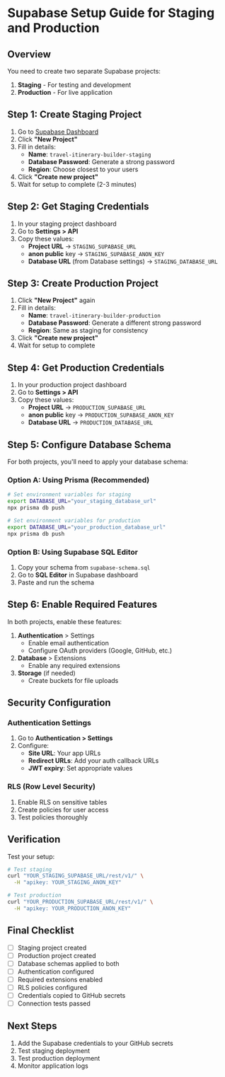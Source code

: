 # Supabase Setup Guide for Staging and Production

## Overview
You need to create two separate Supabase projects:
1. **Staging** - For testing and development
2. **Production** - For live application

## Step 1: Create Staging Project

1. Go to [Supabase Dashboard](https://supabase.com/dashboard)
2. Click **"New Project"**
3. Fill in details:
   - **Name**: `travel-itinerary-builder-staging`
   - **Database Password**: Generate a strong password
   - **Region**: Choose closest to your users
4. Click **"Create new project"**
5. Wait for setup to complete (2-3 minutes)

## Step 2: Get Staging Credentials

1. In your staging project dashboard
2. Go to **Settings > API**
3. Copy these values:
   - **Project URL** → `STAGING_SUPABASE_URL`
   - **anon public** key → `STAGING_SUPABASE_ANON_KEY`
   - **Database URL** (from Database settings) → `STAGING_DATABASE_URL`

## Step 3: Create Production Project

1. Click **"New Project"** again
2. Fill in details:
   - **Name**: `travel-itinerary-builder-production`
   - **Database Password**: Generate a different strong password
   - **Region**: Same as staging for consistency
3. Click **"Create new project"**
4. Wait for setup to complete

## Step 4: Get Production Credentials

1. In your production project dashboard
2. Go to **Settings > API**
3. Copy these values:
   - **Project URL** → `PRODUCTION_SUPABASE_URL`
   - **anon public** key → `PRODUCTION_SUPABASE_ANON_KEY`
   - **Database URL** → `PRODUCTION_DATABASE_URL`

## Step 5: Configure Database Schema

For both projects, you'll need to apply your database schema:

### Option A: Using Prisma (Recommended)
```bash
# Set environment variables for staging
export DATABASE_URL="your_staging_database_url"
npx prisma db push

# Set environment variables for production  
export DATABASE_URL="your_production_database_url"
npx prisma db push
```

### Option B: Using Supabase SQL Editor
1. Copy your schema from `supabase-schema.sql`
2. Go to **SQL Editor** in Supabase dashboard
3. Paste and run the schema

## Step 6: Enable Required Features

In both projects, enable these features:
1. **Authentication** > Settings
   - Enable email authentication
   - Configure OAuth providers (Google, GitHub, etc.)
2. **Database** > Extensions
   - Enable any required extensions
3. **Storage** (if needed)
   - Create buckets for file uploads

## Security Configuration

### Authentication Settings
1. Go to **Authentication > Settings**
2. Configure:
   - **Site URL**: Your app URLs
   - **Redirect URLs**: Add your auth callback URLs
   - **JWT expiry**: Set appropriate values

### RLS (Row Level Security)
1. Enable RLS on sensitive tables
2. Create policies for user access
3. Test policies thoroughly

## Verification

Test your setup:

```bash
# Test staging
curl "YOUR_STAGING_SUPABASE_URL/rest/v1/" \
  -H "apikey: YOUR_STAGING_ANON_KEY"

# Test production  
curl "YOUR_PRODUCTION_SUPABASE_URL/rest/v1/" \
  -H "apikey: YOUR_PRODUCTION_ANON_KEY"
```

## Final Checklist

- [ ] Staging project created
- [ ] Production project created
- [ ] Database schemas applied to both
- [ ] Authentication configured
- [ ] Required extensions enabled
- [ ] RLS policies configured
- [ ] Credentials copied to GitHub secrets
- [ ] Connection tests passed

## Next Steps

1. Add the Supabase credentials to your GitHub secrets
2. Test staging deployment
3. Test production deployment
4. Monitor application logs 